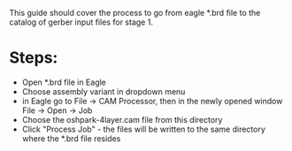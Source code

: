 This guide should cover the process to go from eagle *.brd file to the catalog of gerber input files for stage 1.

# Steps:
* Open *.brd file in Eagle
* Choose assembly variant in dropdown menu
* in Eagle go to File -> CAM Processor, then in the newly opened window File ->  Open -> Job
* Choose the oshpark-4layer.cam file from this directory
* Click "Process Job" - the files will be written to the same directory where the *.brd file resides
